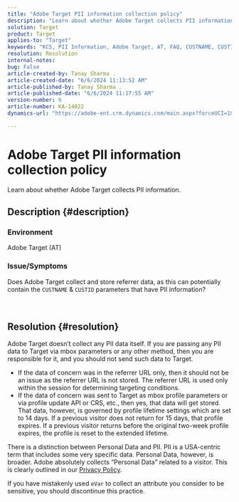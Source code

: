 ```yaml
---
title: "Adobe Target PII information collection policy"
description: "Learn about whether Adobe Target collects PII information."
solution: Target
product: Target
applies-to: "Target"
keywords: "KCS, PII Information, Adobe Target, AT, FAQ, CUSTNAME, CUSTID, mbox, Privacy Policy"
resolution: Resolution
internal-notes: 
bug: False
article-created-by: Tanay Sharma .
article-created-date: "6/6/2024 11:13:52 AM"
article-published-by: Tanay Sharma .
article-published-date: "6/6/2024 11:17:55 AM"
version-number: 6
article-number: KA-14022
dynamics-url: "https://adobe-ent.crm.dynamics.com/main.aspx?forceUCI=1&pagetype=entityrecord&etn=knowledgearticle&id=fab2fcd7-f523-ef11-840b-6045bd0065b6"

---
```

# Adobe Target PII information collection policy


Learn about whether Adobe Target collects PII information.

## Description {#description}


### Environment

Adobe Target (AT)



### Issue/Symptoms

Does Adobe Target collect and store referrer data, as this can potentially contain the `CUSTNAME` & `CUSTID` parameters that have PII information?
<br><br> <br>

## Resolution {#resolution}




Adobe Target doesn’t collect any PII data itself. If you are passing any PII data to Target via mbox parameters or any other method, then you are responsible for it, and you should not send such data to Target.



- If the data of concern was in the referrer URL only, then it should not be an issue as the referrer URL is not stored. The referrer URL is used only within the session for determining targeting conditions.
- If the data of concern was sent to Target as mbox profile parameters or via profile update API or CRS, etc., then yes, that data will get stored. That data, however, is governed by profile lifetime settings which are set to 14 days. If a previous visitor does not return for 15 days, that profile expires. If a previous visitor returns before the original two-week profile expires, the profile is reset to the extended lifetime.


There is a distinction between Personal Data and PII. PII is a USA-centric term that includes some very specific data. Personal Data, however, is broader. Adobe absolutely collects “Personal Data” related to a visitor. This is clearly outlined in our [Privacy Policy](https://www.adobe.com/privacy/marketing-cloud.html).



If you have mistakenly used `eVar` to collect an attribute you consider to be sensitive, you should discontinue this practice.
